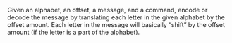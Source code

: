 Given an alphabet, an offset, a message, and a command, encode or decode the message by translating each letter in the given alphabet by the offset amount. Each letter in the message will basically “shift” by the offset amount (if the letter is a part of the alphabet).